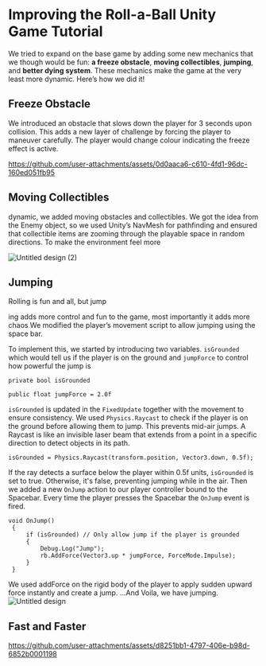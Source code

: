 # Improving the Roll-a-Ball Unity Game Tutorial
We tried to expand on the base game by adding some new mechanics that we though would be fun: **a freeze obstacle**, **moving collectibles**, **jumping**, and **better dying system**. These mechanics make the game at the very least more dynamic. Here’s how we did it!

## Freeze Obstacle

We introduced an obstacle that slows down the player for 3 seconds upon collision. This adds a new layer of challenge by forcing the player to maneuver carefully. The player would change colour indicating the freeze effect is active.

https://github.com/user-attachments/assets/0d0aaca6-c610-4fd1-96dc-160ed051fb95



## Moving Collectibles
dynamic, we added moving obstacles and collectibles. We got the idea from the Enemy object, so we used Unity’s NavMesh for pathfinding and ensured that collectible items are zooming through the playable space in random directions.
To make the environment feel more 

![Untitled design (2)](https://github.com/user-attachments/assets/d54b7810-83c2-4a76-ad83-3f1b44cbc56c)

## Jumping
Rolling is fun and all, but jump



ing adds more control and fun to the game, most importantly it adds more chaos We modified the player’s movement script to allow jumping using the space bar.

To implement this, we started by introducing two variables. `isGrounded` which would tell us if the player is on the ground and `jumpForce` to control how powerful the jump is

`private bool isGrounded`

`public float jumpForce = 2.0f`

`isGrounded` is updated in the `FixedUpdate` together with the movement to ensure consistency. We used `Physics.Raycast` to check if the player is on the ground before allowing them to jump. This prevents mid-air jumps. A Raycast is like an invisible laser beam that extends from a point in a specific direction to detect objects in its path.

```isGrounded = Physics.Raycast(transform.position, Vector3.down, 0.5f);```

If the ray detects a surface below the player within 0.5f units, `isGrounded` is set to true. Otherwise, it's false, preventing jumping while in the air.
Then we added a new `OnJump` action to our player controller bound to the Spacebar. Every time the player presses the Spacebar the `OnJump` event is fired.

```
void OnJump()
 {
     if (isGrounded) // Only allow jump if the player is grounded
     {
         Debug.Log("Jump");
         rb.AddForce(Vector3.up * jumpForce, ForceMode.Impulse);
     }
 }
```
We used addForce on the rigid body of the player to apply sudden upward force instantly and create a jump. ...And Voila, we have jumping. 
![Untitled design](https://github.com/user-attachments/assets/05622eba-a173-4268-993e-8eba2cb534b7)



## Fast and Faster
https://github.com/user-attachments/assets/d8251bb1-4797-406e-b98d-6852b0001198

